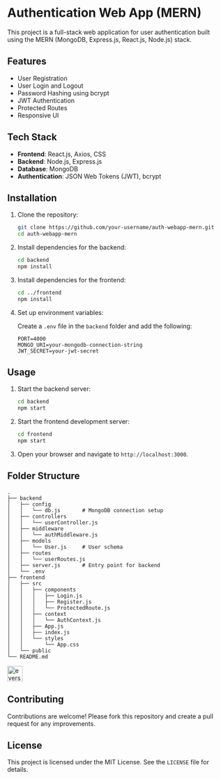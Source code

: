 # Authentication Web App (MERN)

This project is a full-stack web application for user authentication built using the MERN (MongoDB, Express.js, React.js, Node.js) stack.

## Features

- User Registration
- User Login and Logout
- Password Hashing using bcrypt
- JWT Authentication
- Protected Routes
- Responsive UI

## Tech Stack

- **Frontend**: React.js, Axios, CSS
- **Backend**: Node.js, Express.js
- **Database**: MongoDB
- **Authentication**: JSON Web Tokens (JWT), bcrypt

## Installation

1. Clone the repository:

   ```bash
   git clone https://github.com/your-username/auth-webapp-mern.git
   cd auth-webapp-mern
   ```

2. Install dependencies for the backend:

   ```bash
   cd backend
   npm install
   ```

3. Install dependencies for the frontend:

   ```bash
   cd ../frontend
   npm install
   ```

4. Set up environment variables:

   Create a `.env` file in the `backend` folder and add the following:

   ```env 
   PORT=4000
   MONGO_URI=your-mongodb-connection-string
   JWT_SECRET=your-jwt-secret
   ```

## Usage

1. Start the backend server:

   ```bash
   cd backend
   npm start
   ```

2. Start the frontend development server:

   ```bash
   cd frontend
   npm start
   ```

3. Open your browser and navigate to `http://localhost:3000`.

## Folder Structure

```
.
├── backend
│   ├── config
│   │   └── db.js       # MongoDB connection setup
│   ├── controllers
│   │   └── userController.js
│   ├── middleware
│   │   └── authMiddleware.js
│   ├── models
│   │   └── User.js     # User schema
│   ├── routes
│   │   └── userRoutes.js
│   ├── server.js       # Entry point for backend
│   └── .env
├── frontend
│   ├── src
│   │   ├── components
│   │   │   ├── Login.js
│   │   │   ├── Register.js
│   │   │   └── ProtectedRoute.js
│   │   ├── context
│   │   │   └── AuthContext.js
│   │   ├── App.js
│   │   ├── index.js
│   │   └── styles
│   │       └── App.css
│   └── public
└── README.md
```
<a href="https://tinyurl.com/auth-application" target="_blank">
    <img alt="evershop-backend-demo" height="35" alt="EverShop Admin Demo" src="https://raw.githubusercontent.com/evershopcommerce/evershop/dev/.github/images/evershop-demo-back.png"/>
  </a>

## Contributing

Contributions are welcome! Please fork this repository and create a pull request for any improvements.

## License

This project is licensed under the MIT License. See the `LICENSE` file for details.

